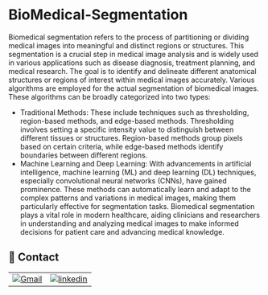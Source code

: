 # BioMedical-Segmentation
Biomedical segmentation refers to the process of partitioning or dividing medical images into meaningful and distinct regions or structures. This segmentation is a crucial step in medical image analysis and is widely used in various applications such as disease diagnosis, treatment planning, and medical research. The goal is to identify and delineate different anatomical structures or regions of interest within medical images accurately.
Various algorithms are employed for the actual segmentation of biomedical images. These algorithms can be broadly categorized into two types:
* Traditional Methods: These include techniques such as thresholding, region-based methods, and edge-based methods. Thresholding involves setting a specific intensity value to distinguish between different tissues or structures. Region-based methods group pixels based on certain criteria, while edge-based methods identify boundaries between different regions.
* Machine Learning and Deep Learning: With advancements in artificial intelligence, machine learning (ML) and deep learning (DL) techniques, especially convolutional neural networks (CNNs), have gained prominence. These methods can automatically learn and adapt to the complex patterns and variations in medical images, making them particularly effective for segmentation tasks.
Biomedical segmentation plays a vital role in modern healthcare, aiding clinicians and researchers in understanding and analyzing medical images to make informed decisions for patient care and advancing medical knowledge.

## 🔗 Contact

|||
|-|-|
[![Gmail](https://img.shields.io/badge/Gmail-D14836?style=for-the-badge&logo=gmail&logoColor=white)](mailto:m.moeini67@gmail.com) |[![linkedin](https://img.shields.io/badge/linkedin-0A66C2?style=for-the-badge&logo=linkedin&logoColor=white)](https://www.linkedin.com/in/mina-moeini)

